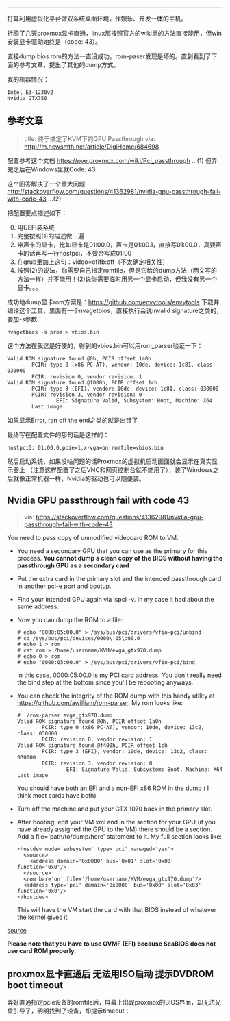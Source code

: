 

---

打算利用虚拟化平台做双系统桌面环境，作娱乐、开发一体的主机。

折腾了几天proxmox显卡直通，linux那按照官方的wiki里的方法直接能用，但win安装显卡驱动始终是（code: 43）。

直接dump bios rom的方法一直没成功，rom-paser发现是坏的。直到看到了下面的参考文章，提出了其他的dump方式。

我的机器情况：

```
Intel E3-1230v2
Nvidia GTX750
```

## 参考文章

> title: 终于搞定了KVM下的GPU Passthrough
> via: <http://m.newsmth.net/article/DigiHome/684698>

配置参考这个文档
https://pve.proxmox.com/wiki/Pci_passthrough    ...(1)
但弄完之后在Windows里就Code: 43

这个回答解决了一个重大问题
http://stackoverflow.com/questions/41362981/nvidia-gpu-passthrough-fail-with-code-43                                            ...(2)

把配置要点描述如下：

0. 用UEFI装系统
1. 完整按照(1)的描述做一遍
2. 带声卡的显卡，比如显卡是01:00.0，声卡是01:00.1，直接写01:00.0，真要声卡的话再写一行hostpci，不要合写成01:00
3. 在grub里加上这句：video=efifb:off（不太确定相关性）
4. 按照(2)的说法，你需要自己指定romfile，但是它给的dump方法（两文写的方法一样）并不能用！(2)说你需要临时用另一个显卡启动，但我没有另一个显卡。。。

成功地dump显卡rom方案是：https://github.com/envytools/envytools
下载并编译这个工具，里面有一个nvagetbios，直接执行会说invalid signature之类的，要加-s参数：

```
nvagetbios -s prom > vbios.bin
```
这个方法在我这是好使的，得到的vbios.bin可以用rom_parser验证一下：

```
Valid ROM signature found @0h, PCIR offset 1a0h
        PCIR: type 0 (x86 PC-AT), vendor: 10de, device: 1c81, class: 030000
        PCIR: revision 0, vendor revision: 1
Valid ROM signature found @f000h, PCIR offset 1ch
        PCIR: type 3 (EFI), vendor: 10de, device: 1c81, class: 030000
        PCIR: revision 3, vendor revision: 0
                EFI: Signature Valid, Subsystem: Boot, Machine: X64
        Last image
```

如果显示Error, ran off the end之类的就是出错了

最终写在配置文件的那句话是这样的：

```
hostpci0: 01:00.0,pcie=1,x-vga=on,romfile=vbios.bin
```

然后启动系统，如果没啥问题的话Proxmox的虚拟机启动画面就会显示在真实显示器上
（注意这样配置了之后VNC和网页控制台就不能用了），装了Windows之后就像正常机器一样，Nvidia的驱动也可以随便装。



## Nvidia GPU passthrough fail with code 43

> via: <https://stackoverflow.com/questions/41362981/nvidia-gpu-passthrough-fail-with-code-43>

You need to pass copy of unmodified videocard ROM to VM.

- You need a secondary GPU that you can use as the primary for this
  process. **You cannot dump a clean copy of the BIOS without having the passthrough GPU as a secondary card**

- Put the extra card in the primary slot and the intended passthrough card in another pci-e port and bootup.

- Find your intended GPU again via lspci -v. In my case it had about the same address.

- Now you can dump the ROM to a file:

  ```
  # echo "0000:05:00.0" > /sys/bus/pci/drivers/vfio-pci/unbind
  # cd /sys/bus/pci/devices/0000\:05\:00.0
  # echo 1 > rom 
  # cat rom > /home/username/KVM/evga_gtx970.dump
  # echo 0 > rom
  # echo "0000:05:00.0" > /sys/bus/pci/drivers/vfio-pci/bind
  ```

  In this case, 0000:05:00.0 is my PCI card address. You don't really need the bind step at the bottom since you'll be rebooting anyways.

- You can check the integrity of the ROM dump with this handy utility at <https://github.com/awilliam/rom-parser>. My rom looks like:

  ```
  # ./rom-parser evga_gtx970.dump
  Valid ROM signature found @0h, PCIR offset 1a0h
          PCIR: type 0 (x86 PC-AT), vendor: 10de, device: 13c2, class: 030000
          PCIR: revision 0, vendor revision: 1
  Valid ROM signature found @f400h, PCIR offset 1ch
          PCIR: type 3 (EFI), vendor: 10de, device: 13c2, class: 030000
          PCIR: revision 3, vendor revision: 0
                  EFI: Signature Valid, Subsystem: Boot, Machine: X64
  Last image
  ```

  You should have both an EFI and a non-EFI x86 ROM in the dump ( I think most cards have both)

- Turn off the machine and put your GTX 1070 back in the primary slot.

- After booting, edit your VM xml and in the section for your GPU (if you have already assigned the GPU to the VM) there should be a section. Add a file='path/to/dump/here' statement to it. My full section looks like:

  ```
  <hostdev mode='subsystem' type='pci' managed='yes'>
    <source>
      <address domain='0x0000' bus='0x01' slot='0x00' function='0x0'/>
    </source>
    <rom bar='on' file='/home/username/KVM/evga_gtx970.dump'/>
    <address type='pci' domain='0x0000' bus='0x00' slot='0x03' function='0x0'/>
  </hostdev>
  ```

  This will have the VM start the card with that BIOS instead of whatever the kernel gives it.

[source](https://www.reddit.com/r/VFIO/comments/5sh41p/any_other_reasons_for_nvidia_driver_code_43/)

**Please note that you have to use OVMF (EFI) because SeaBIOS does not use card ROM properly.**

## proxmox显卡直通后 无法用ISO启动 提示DVDROM boot timeout

弄好直通指定pcie设备的romfile后，屏幕上出现proxmox的BIOS界面，却无法光盘引导了，明明找到了设备，却提示timeout：

